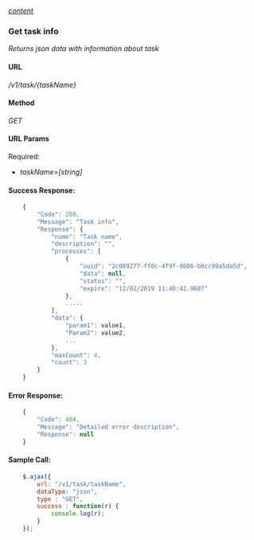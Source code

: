 *[content](../README.md)*
### Get task info
*Returns json data with information about task*
#### URL
*/v1/task/{taskName}*
#### Method
*GET*
#### URL Params
Required:  
* *taskName=[string]*
#### Success Response:
```javascript
    {
        "Code": 200,
        "Message": "Task info",
        "Response": { 
            "name": "Task name",
            "description": "",
            "processes": [
                {
                    "uuid": "2c089277-ff0c-4f9f-9806-b0cc99a5da5d",
                    "data": null,
                    "status": "",
                    "expire": "12/02/2019 11:40:42.9607"
                },
                .....
            ],
            "data": {
                "param1": value1,
                "Param2": value2,
                ...
            }, 
            "maxCount": 4, 
            "count": 3
        } 
    }
```
#### Error Response:
```javascript
    {
        "Code": 404,
        "Message": "Detailed error description",
        "Response": null 
    }
```
#### Sample Call:
```javascript
    $.ajax({
        url: "/v1/task/taskName",
        dataType: "json",
        type : "GET",
        success : function(r) {
            console.log(r);
        }
    });
```